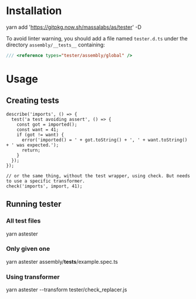 # Installation
yarn add 'https://gitpkg.now.sh/massalabs/as/tester' -D

To avoid linter warning, you should add a file named `tester.d.ts` under the directory `assembly/__tests__` containing:

```typescript
/// <reference types="tester/assembly/global" />
```

# Usage

## Creating tests

```typesscript
describe('imports', () => {
  test('a test avoiding assert', () => {
    const got = imported();
    const want = 41;
    if (got != want) {
      error('imported() = ' + got.toString() + ', ' + want.toString() + ' was expected.');
      return;
    }
  });
});

// or the same thing, without the test wrapper, using check. But needs to use a specific transformer.
check('imports', import, 41);
```

## Running tester
### All test files
yarn astester
### Only given one
yarn astester assembly/__tests__/example.spec.ts
### Using transformer
yarn astester --transform tester/check_replacer.js